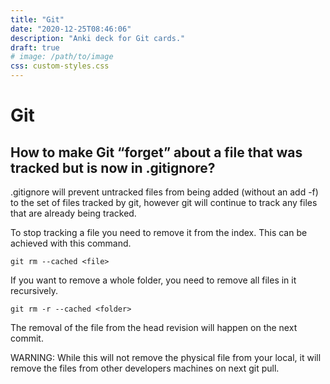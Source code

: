 ```yaml
---
title: "Git"
date: "2020-12-25T08:46:06"
description: "Anki deck for Git cards."
draft: true
# image: /path/to/image
css: custom-styles.css
---
```




# Git
## How to make Git “forget” about a file that was tracked but is now in .gitignore?

.gitignore will prevent untracked files from being added (without an add -f) to the set of files tracked by git, however git will continue to track any files that are already being tracked.

To stop tracking a file you need to remove it from the index. This can be achieved with this command.

```
git rm --cached <file>
```

If you want to remove a whole folder, you need to remove all files in it recursively.

```
git rm -r --cached <folder>
```

The removal of the file from the head revision will happen on the next commit.

WARNING: While this will not remove the physical file from your local, it will remove the files from other developers machines on next git pull.

